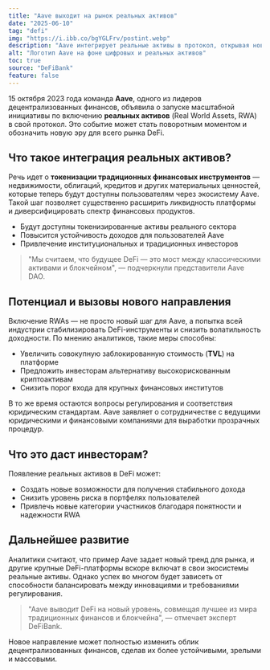 ```yaml
---
title: "Aave выходит на рынок реальных активов"
date: "2025-06-10"
tag: "defi"
img: "https://i.ibb.co/bgYGLFrv/postint.webp"
description: "Aave интегрирует реальные активы в протокол, открывая новую эру для DeFi"
alt: "Логотип Aave на фоне цифровых и реальных активов"
toc: true
source: "DeFiBank"
feature: false
---
```


15 октября 2023 года команда **Aave**, одного из лидеров децентрализованных финансов, объявила о запуске масштабной инициативы по включению **реальных активов** (Real World Assets, RWA) в свой протокол. Это событие может стать поворотным моментом и обозначить новую эру для всего рынка DeFi.

## Что такое интеграция реальных активов?

Речь идет о **токенизации традиционных финансовых инструментов** — недвижимости, облигаций, кредитов и других материальных ценностей, которые теперь будут доступны пользователям через экосистему Aave. Такой шаг позволяет существенно расширить ликвидность платформы и диверсифицировать спектр финансовых продуктов.

- Будут доступны токенизированные активы реального сектора
- Повысится устойчивость доходов для пользователей Aave
- Привлечение институциональных и традиционных инвесторов

> "Мы считаем, что будущее DeFi — это мост между классическими активами и блокчейном", — подчеркнули представители Aave DAO.

## Потенциал и вызовы нового направления

Включение RWAs — не просто новый шаг для Aave, а попытка всей индустрии стабилизировать DeFi-инструменты и снизить волатильность доходности. По мнению аналитиков, такие меры способны:

- Увеличить совокупную заблокированную стоимость (**TVL**) на платформе
- Предложить инвесторам альтернативу высокорискованным криптоактивам
- Снизить порог входа для крупных финансовых институтов

В то же время остаются вопросы регулирования и соответствия юридическим стандартам. Aave заявляет о сотрудничестве с ведущими юридическими и финансовыми компаниями для выработки прозрачных процедур.

## Что это даст инвесторам?

Появление реальных активов в DeFi может:

- Создать новые возможности для получения стабильного дохода
- Снизить уровень риска в портфелях пользователей
- Привлечь новые категории участников благодаря понятности и надежности RWA

## Дальнейшее развитие

Аналитики считают, что пример Aave задает новый тренд для рынка, и другие крупные DeFi-платформы вскоре включат в свои экосистемы реальные активы. Однако успех во многом будет зависеть от способности балансировать между инновациями и требованиями регулирования.

> "Aave выводит DeFi на новый уровень, совмещая лучшее из мира традиционных финансов и блокчейна", — отмечает эксперт DeFiBank.

Новое направление может полностью изменить облик децентрализованных финансов, сделав их более устойчивыми, зрелыми и массовыми.
